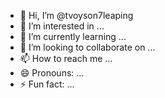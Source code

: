 - 👋 Hi, I’m @tvoyson7leaping
- 👀 I’m interested in ...
- 🌱 I’m currently learning ...
- 💞️ I’m looking to collaborate on ...
- 📫 How to reach me ...
- 😄 Pronouns: ...
- ⚡ Fun fact: ...

<!---
tvoyson7leaping/tvoyson7leaping is a ✨ special ✨ repository because its `README.md` (this file) appears on your GitHub profile.
You can click the Preview link to take a look at your changes.
--->
